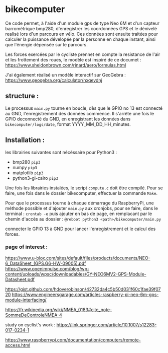 # bikecomputer
Ce code permet, à l'aide d'un module gps de type Neo 6M et d'un capteur barrométrique bmp280, d'enregistrer les coordonnées GPS et le dénivelé realisé lors d'un parcours en vélo. Ces données sont ensuite traitées pour calculer la puissance dévelopée par la personne en chaque instant, ainsi que l'énergie dépensée sur le parcours.

Les forces exercées par le cycliste prennet en compte la resistance de l'air et les frottement des roues, le modèle est inspiré de ce documet :
https://www.sheldonbrown.com/rinard/aero/formulas.html

J'ai également réalisé un modèle interactif sur GeoGebra :
https://www.geogebra.org/calculator/nxqevdnj


## structure :
Le processus `main.py` tourne en boucle, dès que le GPIO no 13 est connecté au GND, l'enregistrement des données commence. Il s'arrête une fois le GPIO deconnecté du GND, en enregistrant les données dans `bikecomputer/logs/date`, format YYYY_MM_DD_HH_minutes. 


## Installation :
les librairies suivantes sont nécéssaire pour Python3 :
  - bmp280 `pip3`
  - numpy `pip3`
  - matplotlib `pip3`
  - python3-gi-cairo `pip3`

Une fois les librairies instalées, le script `compute.c` doit être compilé. 
Pour se faire, une fois dans le dossier bikecomputer, effectuer la commande `Make`.

Pour que le processus tourne à chaque démarrage du RaspberryPi, une méthode possible et d'ajouter `main.py` aux cronjobs, pour se faire,
dans le terminal :
`crontab -e`
puis ajouter en bas de page, en remplacant <path> par le chemin d'accès au dossier :
`@reboot python3 <path>/bikecomputer/main.py`
  
  connecter le GPIO 13 à GND pour lancer l'enregistrement et le calcul des forces.




### page of interest :

https://www.u-blox.com/sites/default/files/products/documents/NEO-6_DataSheet_(GPS.G6-HW-09005).pdf
https://www.openimpulse.com/blog/wp-content/uploads/wpsc/downloadables/GY-NEO6MV2-GPS-Module-Datasheet.pdf

https://gist.github.com/hdoverobinson/42732da4c5b50d031f60c1fae39f0720
https://www.engineersgarage.com/articles-raspberry-pi-neo-6m-gps-module-interfacing/

https://fr.wikipedia.org/wiki/NMEA_0183#cite_note-SommeDeControleNMEA-4


study on cyclist's work :
https://link.springer.com/article/10.1007/s12283-017-0234-1

https://www.raspberrypi.com/documentation/computers/remote-access.html

